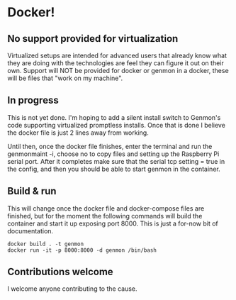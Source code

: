 # Docker!
## No support provided for virtualization
Virtualized setups are intended for advanced users that already know what they are doing with the technologies are feel they can figure it out on their own.  Support will NOT be provided for docker or genmon in a docker, these will be files that "work on my machine".

## In progress
This is not yet done. I'm hoping to add a silent install switch to Genmon's code supporting virtualized promptless installs. Once that is done I believe the docker file is just 2 lines away from working.

Until then, once the docker file finishes, enter the terminal and run the genmonmaint -i, choose no to copy files and setting up the Raspberry Pi serial port.  After it completes make sure that the serial tcp setting = true in the config, and then you should be able to start genmon in the container.

## Build & run
This will change once the docker file and docker-compose files are finished, but for the moment the following commands will build the container and start it up exposing port 8000.  This is just a for-now bit of documentation.
```
docker build . -t genmon
docker run -it -p 8000:8000 -d genmon /bin/bash
```

## Contributions welcome
I welcome anyone contributing to the cause.
